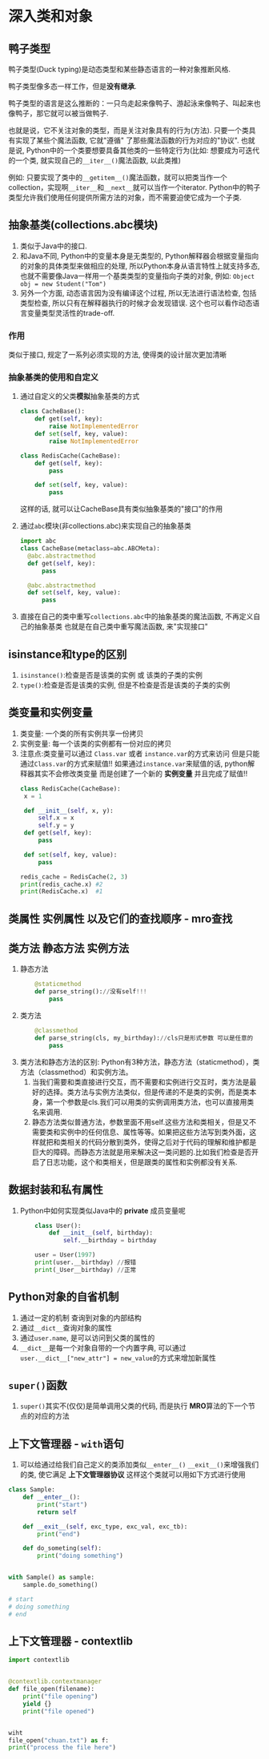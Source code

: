 # 深入类和对象

## 鸭子类型

鸭子类型(Duck typing)是动态类型和某些静态语言的一种对象推断风格.

鸭子类型像多态一样工作，但是**没有继承**.

鸭子类型的语言是这么推断的：一只鸟走起来像鸭子、游起泳来像鸭子、叫起来也像鸭子，那它就可以被当做鸭子.

也就是说，它不关注对象的类型，而是关注对象具有的行为(方法). 只要一个类具有实现了某些个魔法函数, 它就"遵循"
了那些魔法函数的行为对应的"协议". 也就是说, Python中的一个类要想要具备其他类的一些特定行为(比如: 想要成为可迭代的一个类,
就实现自己的`__iter__()`魔法函数, 以此类推)

例如: 只要实现了类中的`__getitem__()`魔法函数，就可以把类当作一个collection，实现啊`__iter__`和`__next__`就可以当作一个iterator.
Python中的鸭子类型允许我们使用任何提供所需方法的对象，而不需要迫使它成为一个子类.

## 抽象基类(collections.abc模块)

1. 类似于Java中的接口.
2. 和Java不同, Python中的变量本身是无类型的, Python解释器会根据变量指向的对象的具体类型来做相应的处理,
   所以Python本身从语言特性上就支持多态, 也就不需要像Java一样用一个基类类型的变量指向子类的对象,
   例如: `Object obj = new Student("Tom")`
3. 另外一个方面, 动态语言因为没有编译这个过程, 所以无法进行语法检查, 包括类型检查, 所以只有在解释器执行的时候才会发现错误.
   这个也可以看作动态语言变量类型灵活性的trade-off.

### 作用

类似于接口, 规定了一系列必须实现的方法, 使得类的设计层次更加清晰

### 抽象基类的使用和自定义

1. 通过自定义的父类**模拟**抽象基类的方式
    ```python
    class CacheBase():
        def get(self, key):
            raise NotImplementedError
        def set(self, key, value):
            raise NotImplementedError

    class RedisCache(CacheBase):
        def get(self, key):
            pass

        def set(self, key, value):
            pass
    ```
   这样的话, 就可以让CacheBase具有类似抽象基类的"接口"的作用

2. 通过`abc`模块(非collections.abc)来实现自己的抽象基类
    ```python
   import abc
   class CacheBase(metaclass=abc.ABCMeta):
      @abc.abstractmethod
      def get(self, key):
          pass
    
      @abc.abstractmethod
      def set(self, key, value):
          pass
    ```
3. 直接在自己的类中重写`collections.abc`中的抽象基类的魔法函数, 不再定义自己的抽象基类
   也就是在自己类中重写魔法函数, 来"实现接口"

## isinstance和type的区别

1. `isinstance()`:检查是否是该类的实例 或 该类的子类的实例
2. `type()`:检查是否是该类的实例, 但是不检查是否是该类的子类的实例

## 类变量和实例变量

1. 类变量: 一个类的所有实例共享一份拷贝
2. 实例变量: 每一个该类的实例都有一份对应的拷贝
3. 注意点:类变量可以通过 `Class.var` 或者 `instance.var`的方式来访问 但是只能通过`Class.var`的方式来赋值!!
   如果通过`instance.var`来赋值的话, python解释器其实不会修改类变量 而是创建了一个新的 **实例变量** 并且完成了赋值!!
   ```python
   class RedisCache(CacheBase):
    x = 1

    def __init__(self, x, y):
        self.x = x
        self.y = y
    def get(self, key):
        pass

    def set(self, key, value):
        pass

   redis_cache = RedisCache(2, 3)
   print(redis_cache.x) #2
   print(RedisCache.x)  #1
   ```
   
## 类属性 实例属性 以及它们的查找顺序 - mro查找


## 类方法 静态方法 实例方法

1. 静态方法
    ```python
        @staticmethod
        def parse_string()://没有self!!!
            pass
    ```
2. 类方法
    ```python
        @classmethod
        def parse_string(cls, my_birthday)://cls只是形式参数 可以是任意的
            pass
    ```
3. 类方法和静态方法的区别:
   Python有3种方法，静态方法（staticmethod），类方法（classmethod）和实例方法。
    1. 当我们需要和类直接进行交互，而不需要和实例进行交互时，类方法是最好的选择。类方法与实例方法类似，但是传递的不是类的实例，而是类本身，第一个参数是cls.我们可以用类的实例调用类方法，也可以直接用类名来调用.
    2. 静态方法类似普通方法，参数里面不用self.这些方法和类相关，但是又不需要类和实例中的任何信息、属性等等。如果把这些方法写到类外面，这样就把和类相关的代码分散到类外，使得之后对于代码的理解和维护都是巨大的障碍。而静态方法就是用来解决这一类问题的.比如我们检查是否开启了日志功能，这个和类相关，但是跟类的属性和实例都没有关系.

## 数据封装和私有属性

1. Python中如何实现类似Java中的 **private** 成员变量呢
    ```python
        class User():
            def __init__(self, birthday):
                self.__birthday = birthday

        user = User(1997)
        print(user.__birthday) //报错
        print(_User__birthday) //正常
    ```

## Python对象的自省机制

1. 通过一定的机制 查询到对象的内部结构
2. 通过`__dict__`查询对象的属性
3. 通过`user.name`, 是可以访问到父类的属性的
4. `__dict__`是每一个对象自带的一个内置字典, 可以通过`user.__dict__["new_attr"] = new_value`的方式来增加新属性

## `super()`函数

1. `super()`其实不(仅仅)是简单调用父类的代码, 而是执行 **MRO**算法的下一个节点的对应的方法

## 上下文管理器 - `with`语句

1. 可以给通过给我们自己定义的类添加类似`__enter__()` `__exit__()`来增强我们的类, 使它满足 **上下文管理器协议**
   这样这个类就可以用如下方式进行使用

```python
class Sample:
    def __enter__():
        print("start")
        return self

    def __exit__(self, exc_type, exc_val, exc_tb):
        print("end")

    def do_someting(self):
        print("doing something")


with Sample() as sample:
    sample.do_something()

# start
# doing something
# end 
```

## 上下文管理器 - contextlib

```python
import contextlib


@contextlib.contextmanager
def file_open(filename):
    print("file opening")
    yield {}
    print("file opened")


wiht
file_open("chuan.txt") as f:
print("process the file here")


```

